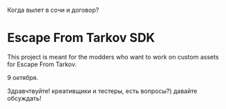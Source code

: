 Когда вылет в сочи и договор?
# Escape From Tarkov SDK

This project is meant for the modders who want to work on custom assets for Escape From Tarkov.

9 октября.

Здравчтвуйте! креативщики и тестеры, есть вопросы?) давайте обсуждать!






